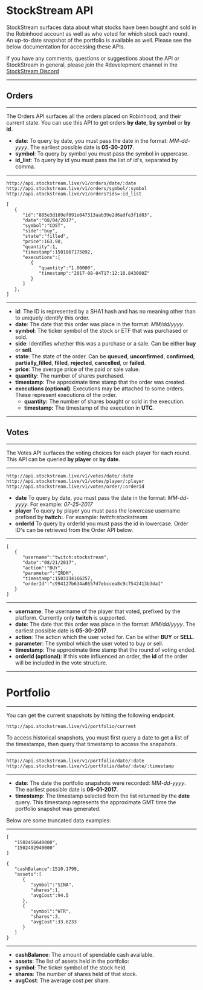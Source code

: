 # StockStream API

StockStream surfaces data about what stocks have been bought and sold in the Robinhood account as well as who voted for which stock each round. An up-to-date snapshot of the portfolio is available as well. Please see the below documentation for accessing these APIs.


If you have any comments, questions or suggestions about the API or StockStream in general, please join the #development channel in the [StockStream Discord](https://discord.gg/xnrKgEj)

---
## Orders
---
The Orders API surfaces all the orders placed on Robinhood, and their current state. You can use this API to get orders **by date**, **by symbol** or **by id**.

* **date**: To query by date, you must pass the date in the format: *MM-dd-yyyy*. The earliest possible date is **05-30-2017**.
* **symbol**: To query by symbol you must pass the symbol in uppercase.
* **id_list**: To query by id you must pass the list of id's, separated by comma.

---
    http://api.stockstream.live/v1/orders/date/:date
    http://api.stockstream.live/v1/orders/symbol/:symbol
    http://api.stockstream.live/v1/orders?ids=:id_list

    [
       {
          "id":"885e3d109ef091e047313aab39e2d6adfe3f1d83",
          "date":"08/04/2017",
          "symbol":"COST",
          "side":"buy",
          "state":"filled",
          "price":163.98,
          "quantity":1,
          "timestamp":1501867175892,
          "executions":[
             {
                "quantity":"1.00000",
                "timestamp":"2017-08-04T17:12:10.843000Z"
             }
          ]
       },
    ]
---


 * **id**: The ID is represented by a SHA1 hash and has no meaning other than to uniquely identify this order.
 * **date**: The date that this order was place in the format: *MM/dd/yyyy*.
 * **symbol**: The ticker symbol of the stock or ETF that was purchased or sold.
 * **side**: Identifies whether this was a purchase or a sale. Can be either **buy** or **sell**.
 * **state**: The state of the order. Can be **queued**, **unconfirmed**, **confirmed**, **partially_filled**, **filled**, **rejected**, **cancelled**, or **failed**.
 * **price**: The average price of the paid or sale value.
 * **quantity**: The number of shares purchased.
 * **timestamp**: The approximate time stamp that the order was created.
 * **executions (optional)**: Executions may be attached to some orders. These represent executions of the order.
   * **quantity:** The number of shares bought or sold in the execution.
   * **timestamp:** The timestamp of the execution in **UTC**.

---
## Votes
---

The Votes API surfaces the voting choices for each player for each round. This API can be queried **by player** or **by date**.

---
    http://api.stockstream.live/v1/votes/date/:date
    http://api.stockstream.live/v1/votes/player/:player
    http://api.stockstream.live/v1/votes/order/:orderId

 * **date** To query by date, you must pass the date in the format: *MM-dd-yyyy*. For example: *07-25-2017*
 * **player** To query by player you must pass the lowercase username prefixed by **twitch:**. For example: *twitch:stockstream*
 * **orderId** To query by orderId you must pass the id in lowercase. Order ID's can be retrieved from the Order API below.

---
    [
       {
          "username":"twitch:stockstream",
          "date":"08/21/2017",
          "action":"BUY",
          "parameter":"IRDM",
          "timestamp":1503334166257,
          "orderId":"c994127b634a8657d7ebccea8c9c7542413b3da1"
       }
    ]
---

* **username**: The username of the player that voted, prefixed by the platform. Currently only **twitch** is supported.
* **date**: The date that this order was place in the format: *MM/dd/yyyy*. The earliest possible date is **05-30-2017**.
* **action**: The action which the user voted for. Can be either **BUY** or **SELL**.
* **parameter**: The symbol which the user voted to buy or sell.
* **timestamp**: The approximate time stamp that the round of voting ended.
* **orderId (optional)**: If this vote influenced an order, the **id** of the order will be included in the vote structure.

---
# Portfolio
---
You can get the current snapshots by hitting the following endpoint.

    http://api.stockstream.live/v1/portfolio/current

To access historical snapshots, you must first query a date to get a list of the timestamps, then query that timestamp to access the snapshots.

---
    http://api.stockstream.live/v1/portfolio/date/:date
    http://api.stockstream.live/v1/portfolio/date/:date/:timestamp
---

 * **date**: The date the portfolio snapshots were recorded: *MM-dd-yyyy*. The earliest possible date is **06-01-2017**.
 * **timestamp**: The timestamp selected from the list returned by the **date** query. This timestamp represents the approximate GMT time the portfolio snapshot was generated.

Below are some truncated data examples:

---
    [
       "1502456640000",
       "1502492940000"
    ]

    {
       "cashBalance":1510.1799,
       "assets":[
          {
             "symbol":"SINA",
             "shares":1,
             "avgCost":94.5
          },
          {
             "symbol":"WTR",
             "shares":3,
             "avgCost":33.6233
          }
       ]
    }
---


 * **cashBalance**: The amount of spendable cash available.
 * **assets**: The list of assets held in the portfolio:
  * **symbol**: The ticker symbol of the stock held.
  * **shares**: The number of shares held of that stock.
  * **avgCost**: The average cost per share.
